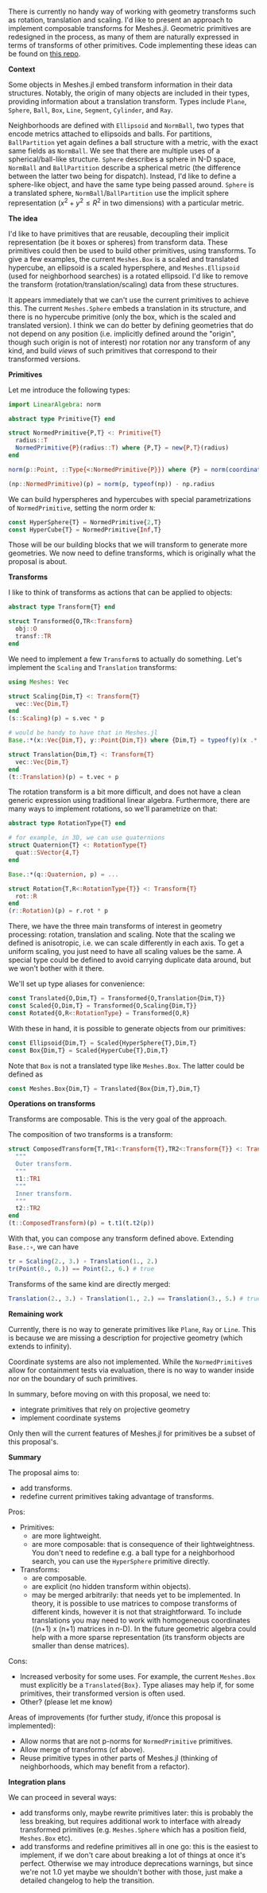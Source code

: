 There is currently no handy way of working with geometry transforms such as rotation, translation and scaling. I'd like to present an approach to implement composable transforms for Meshes.jl. Geometric primitives are redesigned in the process, as many of them are naturally expressed in terms of transforms of other primitives. Code implementing these ideas can be found on [this repo](https://github.com/serenity4/GeometryExperiments.jl).

**Context**

Some objects in Meshes.jl embed transform information in their data structures. Notably, the origin of many objects are included in their types, providing information about a translation transform. Types include `Plane`, `Sphere`, `Ball`, `Box`, `Line`, `Segment`, `Cylinder`, and `Ray`.

Neighborhoods are defined with `Ellipsoid` and `NormBall`, two types that encode metrics attached to ellipsoids and balls. For partitions, `BallPartition` yet again defines a ball structure with a metric, with the exact same fields as `NormBall`. We see that there are multiple uses of a spherical/ball-like structure. `Sphere` describes a sphere in N-D space, `NormBall` and `BallPartition` describe a spherical metric (the difference between the latter two being for dispatch). Instead, I'd like to define a sphere-like object, and have the same type being passed around. `Sphere` is a translated sphere, `NormBall`/`BallPartition` use the implicit sphere representation ($x^2 + y^2 \leq R^2$ in two dimensions) with a particular metric.

**The idea**

I'd like to have primitives that are reusable, decoupling their implicit representation (be it boxes or spheres) from transform data. These primitives could then be used to build other primitives, using transforms. To give a few examples, the current `Meshes.Box` is a scaled and translated hypercube, an ellipsoid is a scaled hypersphere, and `Meshes.Ellipsoid` (used for neighborhood searches) is a rotated ellipsoid. I'd like to remove the transform (rotation/translation/scaling) data from these structures.

It appears immediately that we can't use the current primitives to achieve this. The current `Meshes.Sphere` embeds a translation in its structure, and there is no hypercube primitive (only the box, which is the scaled and translated version). I think we can do better by defining geometries that do not depend on any position (i.e. implicitly defined around the "origin", though such origin is not of interest) nor rotation nor any transform of any kind, and build *views* of such primitives that correspond to their transformed versions.

**Primitives**

Let me introduce the following types:

```julia
import LinearAlgebra: norm

abstract type Primitive{T} end

struct NormedPrimitive{P,T} <: Primitive{T}
  radius::T
  NormedPrimitive{P}(radius::T) where {P,T} = new{P,T}(radius)
end

norm(p::Point, ::Type{<:NormedPrimitive{P}}) where {P} = norm(coordinates(p), P)

(np::NormedPrimitive)(p) = norm(p, typeof(np)) - np.radius
```

We can build hyperspheres and hypercubes with special parametrizations of `NormedPrimitive`, setting the norm order `N`:

```julia
const HyperSphere{T} = NormedPrimitive{2,T}
const HyperCube{T} = NormedPrimitive{Inf,T}
```

Those will be our building blocks that we will transform to generate more geometries. We now need to define transforms, which is originally what the proposal is about.

**Transforms**

I like to think of transforms as actions that can be applied to objects:

```julia
abstract type Transform{T} end

struct Transformed{O,TR<:Transform}
  obj::O
  transf::TR
end
```

We need to implement a few `Transform`s to actually do something. Let's implement the `Scaling` and `Translation` transforms:

```julia
using Meshes: Vec

struct Scaling{Dim,T} <: Transform{T}
  vec::Vec{Dim,T}
end
(s::Scaling)(p) = s.vec * p

# would be handy to have that in Meshes.jl
Base.:*(x::Vec{Dim,T}, y::Point{Dim,T}) where {Dim,T} = typeof(y)(x .* coordinates(y))

struct Translation{Dim,T} <: Transform{T}
  vec::Vec{Dim,T}
end
(t::Translation)(p) = t.vec + p
```

The rotation transform is a bit more difficult, and does not have a clean generic expression using traditional linear algebra. Furthermore, there are many ways to implement rotations, so we'll parametrize on that:

```julia
abstract type RotationType{T} end

# for example, in 3D, we can use quaternions
struct Quaternion{T} <: RotationType{T}
  quat::SVector{4,T}
end

Base.:*(q::Quaternion, p) = ...

struct Rotation{T,R<:RotationType{T}} <: Transform{T}
  rot::R
end
(r::Rotation)(p) = r.rot * p
```

There, we have the three main transforms of interest in geometry processing: rotation, translation and scaling. Note that the scaling we defined is anisotropic, i.e. we can scale differently in each axis. To get a uniform scaling, you just need to have all scaling values be the same. A special type could be defined to avoid carrying duplicate data around, but we won't bother with it there.

We'll set up type aliases for convenience:

```julia
const Translated{O,Dim,T} = Transformed{O,Translation{Dim,T}}
const Scaled{O,Dim,T} = Transformed{O,Scaling{Dim,T}}
const Rotated{O,R<:RotationType} = Transformed{O,R}
```

With these in hand, it is possible to generate objects from our primitives:

```julia
const Ellipsoid{Dim,T} = Scaled{HyperSphere{T},Dim,T}
const Box{Dim,T} = Scaled{HyperCube{T},Dim,T}
```

Note that `Box` is not a translated type like `Meshes.Box`. The latter could be defined as

```julia
const Meshes.Box{Dim,T} = Translated{Box{Dim,T},Dim,T}
```

**Operations on transforms**

Transforms are composable. This is the very goal of the approach.

The composition of two transforms is a transform:

```julia
struct ComposedTransform{T,TR1<:Transform{T},TR2<:Transform{T}} <: Transform{T}
  """
  Outer transform.
  """
  t1::TR1
  """
  Inner transform.
  """
  t2::TR2
end
(t::ComposedTransform)(p) = t.t1(t.t2(p))
```

With that, you can compose any transform defined above. Extending `Base.:∘`, we can have

```julia
tr = Scaling(2., 3.) ∘ Translation(1., 2.)
tr(Point(0., 0.)) == Point(2., 6.) # true
```

Transforms of the same kind are directly merged:

```julia
Translation(2., 3.) ∘ Translation(1., 2.) == Translation(3., 5.) # true
```

**Remaining work**

Currently, there is no way to generate primitives like `Plane`, `Ray` or `Line`. This is because we are missing a description for projective geometry (which extends to infinity).

Coordinate systems are also not implemented. While the `NormedPrimitive`s allow for containment tests via evaluation, there is no way to wander inside nor on the boundary of such primitives.

In summary, before moving on with this proposal, we need to:
- integrate primitives that rely on projective geometry
- implement coordinate systems

Only then will the current features of Meshes.jl for primitives be a subset of this proposal's.

**Summary**

The proposal aims to:
- add transforms.
- redefine current primitives taking advantage of transforms.

Pros:
- Primitives:
  - are more lightweight.
  - are more composable: that is consequence of their lightweightness. You don't need to redefine e.g. a ball type for a neighborhood search, you can use the `HyperSphere` primitive directly.
- Transforms:
  - are composable.
  - are explicit (no hidden transform within objects).
  - may be merged arbitrarily: that needs yet to be implemented. In theory, it is possible to use matrices to compose transforms of different kinds, however it is not that straightforward. To include translations you may need to work with homogeneous coordinates ((n+1) x (n+1) matrices in n-D). In the future geometric algebra could help with a more sparse representation (its transform objects are smaller than dense matrices).

Cons:
- Increased verbosity for some uses. For example, the current `Meshes.Box` must explicitly be a `Translated{Box}`. Type aliases may help if, for some primitives, their transformed version is often used.
- Other? (please let me know)

Areas of improvements (for further study, if/once this proposal is implemented):
- Allow norms that are not p-norms for `NormedPrimitive` primitives.
- Allow merge of transforms (cf above).
- Reuse primitive types in other parts of Meshes.jl (thinking of neighborhoods, which may benefit from a refactor).

**Integration plans**

We can proceed in several ways:
- add transforms only, maybe rewrite primitives later: this is probably the less breaking, but requires additional work to interface with already transformed primitives (e.g. `Meshes.Sphere` which has a position field, `Meshes.Box` etc).
- add transforms and redefine primitives all in one go: this is the easiest to implement, if we don't care about breaking a lot of things at once it's perfect. Otherwise we may introduce deprecations warnings, but since we're not 1.0 yet maybe we shouldn't bother with those, just make a detailed changelog to help the transition.

